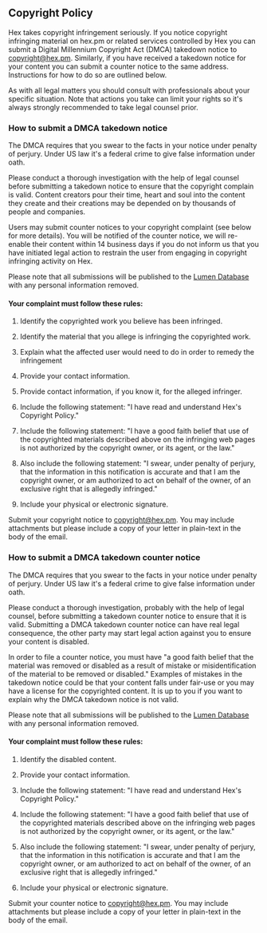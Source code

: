 ## Copyright Policy

Hex takes copyright infringement seriously. If you notice copyright infringing
material on hex.pm or related services controlled by Hex you can submit a Digital
Millennium Copyright Act (DMCA) takedown notice to [copyright@hex.pm](mailto:copyright@hex.pm).
Similarly, if you have received a takedown notice for your content you can submit
a counter notice to the same address. Instructions for how to do so are outlined
below.

As with all legal matters you should consult with professionals about your
specific situation. Note that actions you take can limit your rights so it's
always strongly recommended to take legal counsel prior.

### How to submit a DMCA takedown notice

The DMCA requires that you swear to the facts in your notice under penalty of
perjury. Under US law it's a federal crime to give false information under oath.

Please conduct a thorough investigation with the help of legal counsel before
submitting a takedown notice to ensure that the copyright complain is valid.
Content creators pour their time, heart and soul into the content they create
and their creations may be depended on by thousands of people and companies.

Users may submit counter notices to your copyright complaint (see below for more
details). You will be notified of the counter notice, we will re-enable their
content within 14 business days if you do not inform us that you have initiated legal
action to restrain the user from engaging in copyright infringing activity on Hex.

Please note that all submissions will be published to the [Lumen Database](https://lumendatabase.org/)
with any personal information removed.

#### Your complaint must follow these rules:

1. Identify the copyrighted work you believe has been infringed.

2. Identify the material that you allege is infringing the copyrighted work.

3. Explain what the affected user would need to do in order to remedy the infringement

4. Provide your contact information.

5. Provide contact information, if you know it, for the alleged infringer.

6. Include the following statement: "I have read and understand Hex's Copyright Policy."

7. Include the following statement: "I have a good faith belief that use of the
   copyrighted materials described above on the infringing web pages is not authorized
   by the copyright owner, or its agent, or the law."

8. Also include the following statement: "I swear, under penalty of perjury, that
   the information in this notification is accurate and that I am the copyright
   owner, or am authorized to act on behalf of the owner, of an exclusive right
   that is allegedly infringed."

9. Include your physical or electronic signature.

Submit your copyright notice to [copyright@hex.pm](mailto:copyright@hex.pm). You
may include attachments but please include a copy of your letter in plain-text
in the body of the email.

### How to submit a DMCA takedown counter notice

The DMCA requires that you swear to the facts in your notice under penalty of
perjury. Under US law it's a federal crime to give false information under oath.

Please conduct a thorough investigation, probably with the help of legal counsel,
before submitting a takedown counter notice to ensure that it is valid. Submitting
a DMCA takedown counter notice can have real legal consequence, the other party
may start legal action against you to ensure your content is disabled.

In order to file a counter notice, you must have "a good faith belief that the
material was removed or disabled as a result of mistake or misidentification of
the material to be removed or disabled." Examples of mistakes in the takedown
notice could be that your content falls under fair-use or you may have a license
for the copyrighted content. It is up to you if you want to explain why the DMCA
takedown notice is not valid.

Please note that all submissions will be published to the [Lumen Database](https://lumendatabase.org/)
with any personal information removed.

#### Your complaint must follow these rules:

1. Identify the disabled content.

2. Provide your contact information.

3. Include the following statement: "I have read and understand Hex's Copyright Policy."

4. Include the following statement: "I have a good faith belief that use of the
   copyrighted materials described above on the infringing web pages is not authorized
   by the copyright owner, or its agent, or the law."

5. Also include the following statement: "I swear, under penalty of perjury, that
   the information in this notification is accurate and that I am the copyright
   owner, or am authorized to act on behalf of the owner, of an exclusive right
   that is allegedly infringed."

6. Include your physical or electronic signature.

Submit your counter notice to [copyright@hex.pm](mailto:copyright@hex.pm). You
may include attachments but please include a copy of your letter in plain-text
in the body of the email.
